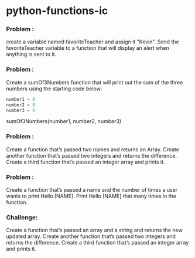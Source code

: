# python-functions-ic

### Problem :
create a variable named favoriteTeacher and assign it "Kevin". Send the favoriteTeacher variable to a function that will display an alert when anything is sent to it.


### Problem :
Create a sumOf3Numbers function that will print out the sum of the three numbers using the starting code below:
``` python
number1 = 0
number2 = 0
number3 = 0
```
sumOf3Numbers(number1, number2, number3)

### Problem :
Create a function that’s passed two names and returns an Array. Create another function that’s passed two integers and returns the difference. Create a third function that’s passed an integer array and prints it.

### Problem :
Create a function that’s passed a name and the number of times a user wants to print Hello [NAME]. Print Hello [NAME] that many times in the function.

### Challenge:
Create a function that’s passed an array and a string and returns the new updated array. Create another function that’s passed two integers and returns the difference. Create a third function that’s passed an integer array and prints it.
